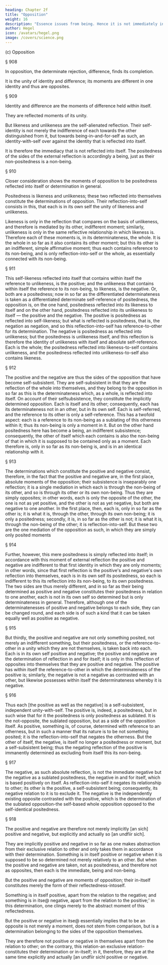 ```yaml
---
heading: Chapter 2f
title: "Opposition"
weight: 16
description: "Essence issues from being. Hence it is not immediately in and for itself but is a result of that movement. "
author: Hegel
icon: /avatars/hegel.png
image: /covers/science.png
---
```



(c) Opposition

§ 908

In opposition, the determinate rejection, difference, finds its completion. 

It is the unity of identity and difference; its moments are different in one identity and thus are opposites.


§ 909

Identity and difference are the moments of difference held within itself.

They are reflected moments of its unity. 

But likeness and unlikeness are the self-alienated reflection. Their self-identity is not merely the indifference of each towards the other distinguished from it, but towards being-in-and-for-self as such, an identity-with-self over against the identity that is reflected into itself.

It is therefore the immediacy that is not reflected into itself. The positedness of the sides of the external reflection is accordingly a being, just as their non-positedness is a non-being.

§ 910

Closer consideration shows the moments of opposition to be positedness reflected into itself or determination in general. 

Positedness is likeness and unlikeness; these two reflected into themselves constitute the determinations of opposition. Their reflection-into-self consists in this, that each is in its own self the unity of likeness and unlikeness. 

Likeness is only in the reflection that compares on the basis of unlikeness, and therefore is mediated by its other, indifferent moment; similarly, unlikeness is only in the same reflective relationship in which likeness is. Therefore each of these moments is, in its determinateness, the whole. It is the whole in so far as it also contains its other moment; but this its other is an indifferent, simple affirmative moment; thus each contains reference to its non-being, and is only reflection-into-self or the whole, as essentially connected with its non-being.

§ 911

This self-likeness reflected into itself that contains within itself the reference to unlikeness, is the positive; and the unlikeness that contains within itself the reference to its non-being, to likeness, is the negative. Or, both are a positedness; now in so far as the differentiated determinateness is taken as a differentiated determinate self-reference of positedness, the opposition is, on the one hand, positedness reflected into its likeness to itself and on the other hand, positedness reflected into its unlikeness to itself — the positive and the negative. The positive is positedness as reflected into self-likeness; but what is reflected is positedness, that is, the negation as negation, and so this reflection-into-self has reference-to-other for its determination. The negative is positedness as reflected into unlikeness; but the positedness is unlikeness itself, and this reflection is therefore the identity of unlikeness with itself and absolute self-reference. Each is the whole; the positedness reflected into likeness-to-self contains unlikeness, and the positedness reflected into unlikeness-to-self also contains likeness.

§ 912

The positive and the negative are thus the sides of the opposition that have become self-subsistent. They are self-subsistent in that they are the reflection of the whole into themselves, and they belong to the opposition in so far as this is the determinateness which, as a whole, is reflected into itself. On account of their selfsubsistence, they constitute the implicitly determined opposition. Each is itself and its other; consequently, each has its determinateness not in an other, but in its own self. Each is self-referred, and the reference to its other is only a self-reference. This has a twofold aspect: each is a reference to its non-being as a sublating of this otherness within it; thus its non-being is only a moment in it. But on the other hand positedness here has become a being, an indifferent subsistence; consequently, the other of itself which each contains is also the non-being of that in which it is supposed to be contained only as a moment. Each therefore is, only in so far as its non-being is, and is in an identical relationship with it.

§ 913

The determinations which constitute the positive and negative consist, therefore, in the fact that the positive and negative are, in the first place, absolute moments of the opposition; their subsistence is inseparably one reflection; it is a single mediation in which each is through the non-being of its other, and so is through its other or its own non-being. Thus they are simply opposites; in other words, each is only the opposite of the other, the one is not as yet positive, and the other is not as yet negative, but both are negative to one another. In the first place, then, each is, only in so far as the other is; it is what it is, through the other, through its own non-being; it is only a positedness; secondly, it is, in so far as the other is not; it is what it is, through the non-being of the other; it is reflection-into-self. But these two are the one mediation of the opposition as such, in which they are simply only posited moments

§ 914

Further, however, this mere positedness is simply reflected into itself; in accordance with this moment of external reflection the positive and negative are indifferent to that first identity in which they are only moments; in other words, since that first reflection is the positive's and negative's own reflection into themselves, each is in its own self its positedness, so each is indifferent to this its reflection into its non-being, to its own positedness. The two sides are thus merely different, and in so far as their being determined as positive and negative constitutes their positedness in relation to one another, each is not in its own self so determined but is only determinateness in general. Therefore, although one of the determinatenesses of positive and negative belongs to each side, they can be changed round, and each side is of such a kind that it can be taken equally well as positive as negative.

§ 915

But thirdly, the positive and negative are not only something posited, not merely an indifferent something, but their positedness, or the reference-to-other in a unity which they are not themselves, is taken back into each. Each is in its own self positive and negative; the positive and negative are the determination of reflection in and for itself; it is only in this reflection of opposites into themselves that they are positive and negative. The positive has within itself the reference-to-other in which the determinateness of the positive is; similarly, the negative is not a negative as contrasted with an other, but likewise possesses within itself the determinateness whereby it is negative.

§ 916

Thus each [the positive as well as the negative] is a self-subsistent, independent unity-with-self. The positive is, indeed, a positedness, but in such wise that for it the positedness is only positedness as sublated. It is the not-opposite, the sublated opposition, but as a side of the opposition itself. As positive, something is, of course, determined with reference to an otherness, but in such a manner that its nature is to be not something posited; it is the reflection-into-self that negates the otherness. But the other of itself, the negative, is itself no longer a positedness or moment, but a self-subsistent being; thus the negating reflection of the positive is immanently determined as excluding from itself this its non-being.

§ 917

The negative, as such absolute reflection, is not the immediate negative but the negative as a sublated positedness, the negative in and for itself, which is based positively on itself. As reflection-into-self it negates its relationship to other; its other is the positive, a self-subsistent being; consequently, its negative relation to it is to exclude it. The negative is the independently existing opposite contrasted with the positive, which is the determination of the sublated opposition-the self-based whole opposition opposed to the self-identical positedness.

§ 918

The positive and negative are therefore not merely implicitly [an sich] positive and negative, but explicitly and actually so [an undfiir sich].

They are implicitly positive and negative in so far as one makes abstraction from their exclusive relation to other and only takes them in accordance with their determination. Something is in itself positive or negative when it is supposed to be so determined not merely relatively to an other. But when the positive and negative are taken, not as positedness, and therefore not as opposites, then each is the immediate, being and non-being. 

But the positive and negative are moments of opposition; their in-itself constitutes merely the form of their reflectedness-intoself. 

Something is in itself positive, apart from the relation to the negative; and something is in itse@ negative, apart from the relation to the positive;' in this determination, one clings merely to the abstract moment of this reflectedness. 

But the positive or negative in itse@ essentially implies that to be an opposite is not merely a moment, does not stem from comparison, but is a determination belonging to the sides of the opposition themselves. 

They are therefore not positive or negative in themselves apart from the relation to other; on the contrary, this relation-an exclusive relation-constitutes their determination or in-itself; in it, therefore, they are at the same time explicitly and actually [an undfiir sichl positive or negative.
